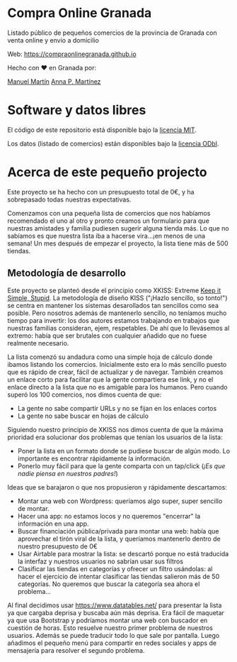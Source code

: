 # Compra Online Granada
Listado público de pequeños comercios de la provincia de Granada con venta online y envío a domicilio

Web: https://compraonlinegranada.github.io

Hecho con ❤️ en Granada por:

<a href="https://www.linkedin.com/in/draxus/">Manuel Martín</a> 
<a href="https://www.linkedin.com/in/annalogik/">Anna P. Martínez</a> 


# Software y datos libres

El código de este repositorio está disponible bajo la <a href="https://es.wikipedia.org/wiki/Licencia_MIT">licencia MIT</a>.

Los datos (listado de comercios) están disponibles bajo la <a href="https://es.wikipedia.org/wiki/Licencia_Abierta_de_Bases_de_Datos">licencia ODbl</a>.

# Acerca de este pequeño projecto

Este proyecto se ha hecho con un presupuesto total de 0€, y ha sobrepasado todas nuestras expectativas.

Comenzamos con una pequeña lista de comercios que nos habíamos recomendado el uno al otro y pronto creamos un formulario para que nuestras amistades y familia pudiesen sugerir alguna tienda más. Lo que no sabíamos es que nuestra lista iba a hacerse vira...¡en menos de una semana! Un mes después de empezar el proyecto, la lista tiene más de 500 tiendas.

## Metodología de desarrollo

Este proyecto se planteó desde el principio como XKISS: Extreme <a href="https://es.wikipedia.org/wiki/Principio_KISS">Keep it Simple, Stupid</a>. La metodología de diseño KISS ("¡Hazlo sencillo, so tonto!") se centra en mantener los sistemas desarollados tan sencillos como sea posible. Pero nosotros además de mantenerlo sencillo, no teníamos mucho tiempo para invertir: los dos autores estamos trabajando en trabajos que nuestras familias consideran, ejem, respetables. De ahí que lo llevásemos al extremo: había que ser brutales con cualquier añadido que no fuese realmente necesario.

La lista comenzó su andadura como una simple hoja de cálculo donde ibamos listando los comercios. Inicialmente esto era lo más sencillo puesto que es rápido de crear, fácil de actualizar y de navegar. También creamos un enlace corto para facilitar que la gente compartiera ese link, y no el enlace directo a la lista que no es amigable para los humanos. Pero cuando superó los 100 comercios, nos dimos cuenta de que:
<ul>
  <li>La gente no sabe compartir URLs y no se fijan en los enlaces cortos</li>
  <li>La gente no sabe buscar en hojas de cálculo</li>
</ul>

Siguiendo nuestro principio de XKISS nos dimos cuenta de que la máxima prioridad era solucionar dos problemas que tenían los usuarios de la lista:
<ul>
  <li>Poner la lista en un formato donde se pudiese buscar de algún modo. Lo importante es encontrar rápidamente la información.</li>
  <li>Ponerlo muy fácil para que la gente comparta con un tap/click (<i>¡Es que nadie piensa en nuestros padres!</i>)</li>
</ul>

Ideas que se barajaron o que nos propusieron y rápidamente descartamos:
<ul>
  <li>Montar una web con Wordpress: queríamos algo super, super sencillo de montar.</li>
  <li>Hacer una app: no estamos locos y no queremos "encerrar" la información en una app.</li>
  <li>Buscar financiación pública/privada para montar una web: había que aprovechar el tirón viral de la lista, y queríamos mantenerlo dentro de nuestro presupuesto de 0€</li>
  <li>Usar Airtable para mostrar la lista: se descartó porque no está traducida la interfaz y nuestros usuarios no sabrían usar sus filtros</li>
  <li>Clasificar las tiendas en categorías y ofrecer un filtro usándolas: al hacer el ejercicio de intentar clasificar las tiendas salieron más de 50 categorías. No queremos que buscar la categoría sea ahora el problema...</li>
</ul>

Al final decidimos usar https://www.datatables.net/ para presentar la lista ya que cargaba deprisa y buscaba aún más deprisa. Era fácil de maquetar ya que usa Bootstrap y podríamos montar una web con buscador en cuestión de horas. Esto resuelve nuestro primer problema de nuestros usuarios. Además se puede traducir todo lo que sale por pantalla. Luego añadimos el pequeño menú para compartir en redes sociales y apps de mensajería para resolver el segundo problema.


